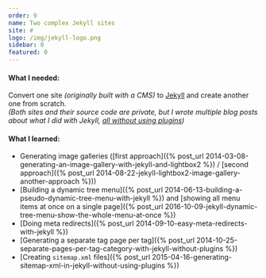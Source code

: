 ```yaml
---
order: 9
name: Two complex Jekyll sites
site: #
logo: /img/jekyll-logo.png
sidebar: 0
featured: 0
---
```


#### What I needed:

Convert one site *(originally built with a CMS)* to [Jekyll](http://jekyllrb.com/) and create another one from scratch.  
*(Both sites and their source code are private, but I wrote multiple blog posts about what I did with Jekyll, <u>all without using plugins</u>)*

#### What I learned:

- Generating image galleries ([first approach]({% post_url 2014-03-08-generating-an-image-gallery-with-jekyll-and-lightbox2 %}) / [second approach]({% post_url 2014-08-22-jekyll-lightbox2-image-gallery-another-approach %}))
- [Building a dynamic tree menu]({% post_url 2014-06-13-building-a-pseudo-dynamic-tree-menu-with-jekyll %}) and [showing all menu items at once on a single page]({% post_url 2016-10-09-jekyll-dynamic-tree-menu-show-the-whole-menu-at-once %})
- [Doing meta redirects]({% post_url 2014-09-10-easy-meta-redirects-with-jekyll %})
- [Generating a separate tag page per tag]({% post_url 2014-10-25-separate-pages-per-tag-category-with-jekyll-without-plugins %})
- [Creating `sitemap.xml` files]({% post_url 2015-04-16-generating-sitemap-xml-in-jekyll-without-using-plugins %})
